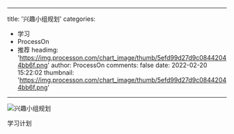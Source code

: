 
---
title: '兴趣小组规划'
categories: 
 - 学习
 - ProcessOn
 - 推荐
headimg: 'https://img.processon.com/chart_image/thumb/5efd99d27d9c08442044bb6f.png'
author: ProcessOn
comments: false
date: 2022-02-20 15:22:02
thumbnail: 'https://img.processon.com/chart_image/thumb/5efd99d27d9c08442044bb6f.png'
---

<div>   
<img class="thumb" alt="兴趣小组规划" src="https://img.processon.com/chart_image/thumb/5efd99d27d9c08442044bb6f.png" referrerpolicy="no-referrer">
<p>学习计划</p>  
</div>
            